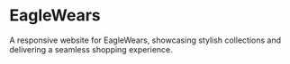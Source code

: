 # EagleWears
A responsive website for EagleWears, showcasing stylish collections and delivering a seamless shopping experience.
